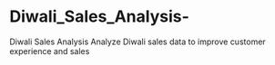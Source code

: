 # Diwali_Sales_Analysis-
Diwali Sales Analysis
Analyze Diwali sales data to improve customer experience and sales

